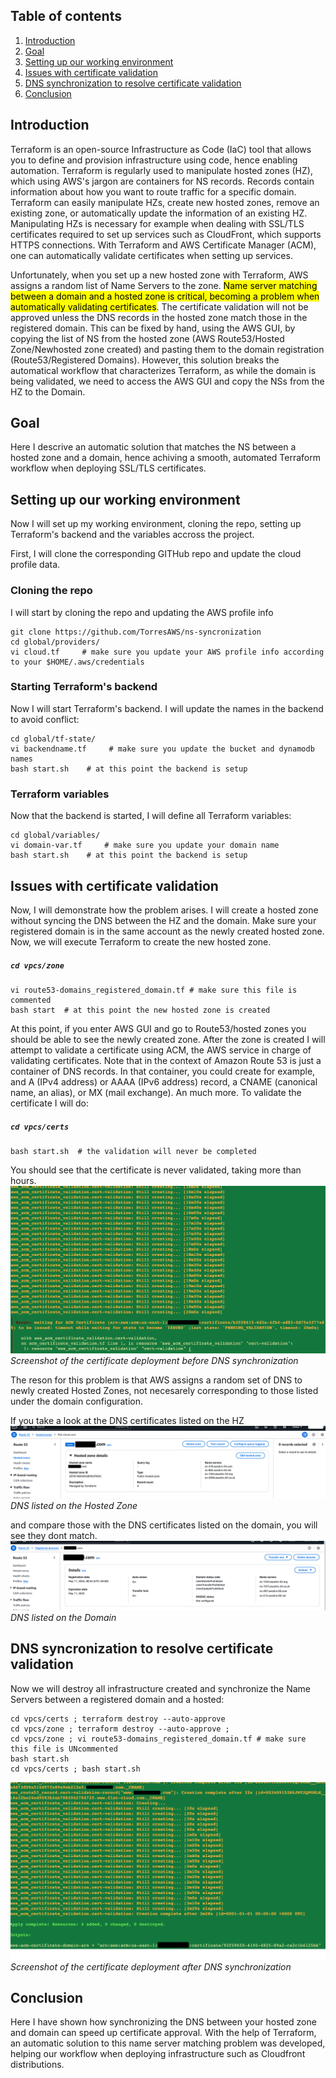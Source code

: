 ## Table of contents
1. [Introduction](#introduction)
2. [Goal](#goal)
3. [Setting up our working environment](#first)
4. [Issues with certificate validation](#issues)
5. [DNS synchronization to resolve certificate validation](#syncronization)
6. [Conclusion](#conclusion)

## Introduction <a name="introduction"></a>
Terraform is an open-source Infrastructure as Code (IaC) tool that allows you to define and provision infrastructure using code, hence enabling automation. Terraform is regularly used to manipulate hosted zones (HZ),  which using AWS's jargon are containers for NS records. Records contain information about how you want to route traffic for a specific domain. Terraform can easily manipulate HZs, create new hosted zones, remove an existing zone, or automatically update the information of an existing HZ. Manipulating HZs is necessary for example when dealing with SSL/TLS certificates required to set up services such as CloudFront, which supports HTTPS connections. With Terraform and AWS Certificate Manager (ACM), one can automatically validate certificates when setting up services. 

Unfortunately, when you set up a new hosted zone with Terraform, AWS assigns a random list of Name Servers to the zone. <mark>Name server matching between a domain and a hosted zone is critical, becoming a problem when automatically validating certificates</mark>. The certificate validation will not be approved unless the DNS records in the hosted zone match those in the registered domain.
This can be fixed by hand, using the AWS GUI, by copying the list of NS from the hosted zone (AWS Route53/Hosted Zone/Newhosted zone created) and pasting them to the domain registration (Route53/Registered Domains). However, this solution breaks the automatical workflow that characterizes Terraform, as while the domain is being validated, we need to access the AWS GUI and copy the NSs from the HZ to the Domain.

## Goal <a name="goal"></a>
<div class="alert alert-block alert-info">
Here I descrive an automatic solution that matches the NS between a hosted zone and a domain, hence achiving a smooth, automated Terraform workflow when deploying SSL/TLS certificates.
</div>

## Setting up our working environment <a name="first"></a>

Now I will set up my working environment, cloning the repo, setting up Terraform's backend and the variables accross the project.


First, I will clone the corresponding GITHub repo and update the cloud profile data.

### Cloning the repo
I will start by cloning the repo and updating the AWS profile info

 ```
git clone https://github.com/TorresAWS/ns-syncronization
cd global/providers/
vi cloud.tf     # make sure you update your AWS profile info according to your $HOME/.aws/credentials
```

### Starting Terraform's backend
Now I will start Terraform's backend. I will update the names in the backend to avoid conflict:

```
cd global/tf-state/
vi backendname.tf     # make sure you update the bucket and dynamodb names
bash start.sh    # at this point the backend is setup
```

### Terraform variables
Now that the backend is started, I will define all Terraform variables:

```
cd global/variables/
vi domain-var.tf     # make sure you update your domain name
bash start.sh    # at this point the backend is setup
```

## Issues with certificate validation <a name="issues"></a>

Now, I will demonstrate how the problem arises. I will create a hosted zone without syncing the DNS between the HZ and the domain. Make sure your registered domain is in the same account as the newly created hosted zone. Now, we will execute Terraform to create the new hosted zone. 

<h5 a><strong><code>cd vpcs/zone</code></strong></h5>

```
vi route53-domains_registered_domain.tf # make sure this file is commented
bash start  # at this point the new hosted zone is created
```

At this point, if you enter AWS GUI and go to Route53/hosted zones you should be able to see the newly created zone. After the zone is created I will attempt to validate a certificate using ACM, the AWS service in charge of validating certificates. Note that in the context of Amazon Route 53 is just a container of DNS records. In that container, you could create for example, and A (IPv4 address) or AAAA (IPv6 address) record, a  CNAME (canonical name, an alias), or MX (mail exchange). An much more. To validate the certificate I will do:
 
<h5 a><strong><code>cd vpcs/certs</code></strong></h5>

```
bash start.sh  # the validation will never be completed
```

You should see that the certificate is never validated, taking more than hours. 
![My image](sync-ns-img1.png)
*Screenshot of the certificate deployment before DNS synchronization*

The reson for this problem is that AWS assigns a random set of DNS to newly created Hosted Zones, not necesarely corresponding to those listed under the domain configuration.


If you take a look at the DNS certificates listed on the HZ
![My image](sync-ns-img3.png)
*DNS listed on the Hosted Zone*

and compare those with the DNS certificates listed on the domain, you will see they dont match.
![My image](sync-ns-img4.png)
*DNS listed on the Domain*


## DNS syncronization to resolve certificate validation <a name="syncronization"></a>
Now we will destroy all infrastructure created and synchronize the Name Servers between a registered domain and a hosted:

```
cd vpcs/certs ; terraform destroy --auto-approve
cd vpcs/zone ; terraform destroy --auto-approve ;
cd vpcs/zone ; vi route53-domains_registered_domain.tf # make sure this file is UNcommented
bash start.sh
cd vpcs/certs ; bash start.sh  
```

![My image](sync-ns-img2.png)
*Screenshot of the certificate deployment after DNS synchronization*

## Conclusion <a name="conclusion"></a>
<div class="alert alert-block alert-info">
Here I have shown how synchronizing the DNS between your hosted zone and domain can speed up certificate approval. With the help of Terraform, an automatic solution to this name server matching problem was developed, helping our workflow when deploying infrastructure such as Cloudfront distributions.
</div>

